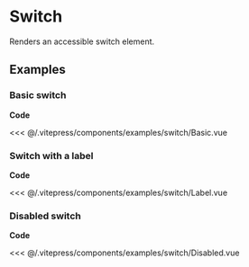 <script setup>
import Basic from '../.vitepress/components/examples/switch/Basic.vue'
import Label from '../.vitepress/components/examples/switch/Label.vue'
import Disabled from '../.vitepress/components/examples/switch/Disabled.vue'
</script>

# Switch

Renders an accessible switch element.

## Examples

### Basic switch
<Example>
  <Basic />
</Example>

**Code**

<<< @/.vitepress/components/examples/switch/Basic.vue

### Switch with a label
<Example>
  <Label />
</Example>

**Code**

<<< @/.vitepress/components/examples/switch/Label.vue

### Disabled switch
<Example>
  <Disabled />
</Example>

**Code**

<<< @/.vitepress/components/examples/switch/Disabled.vue
